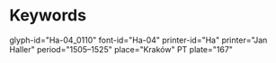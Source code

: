 # Keywords
glyph-id="Ha-04_0110"
font-id="Ha-04"
printer-id="Ha"
printer="Jan Haller"
period="1505–1525"
place="Kraków"
PT plate="167"
